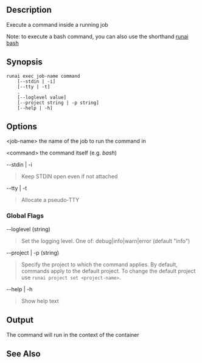 ## Description

Execute a command inside a running job

Note: to execute a bash command, you can also use the shorthand [runai bash](runai-bash.md)

## Synopsis

    runai exec job-name command 
        [--stdin | -i] 
        [--tty | -t]
        .
        [--loglevel value] 
        [--project string | -p string] 
        [--help | -h]



## Options

<job-name\> the name of the job to run the command in

<command\> the command itself (e.g. _bash_)

--stdin | -i

>  Keep STDIN open even if not attached

--tty | -t

>  Allocate a pseudo-TTY

### Global Flags

--loglevel (string)

>  Set the logging level. One of: debug|info|warn|error (default "info")

--project | -p (string)

>  Specify the project to which the command applies. By default, commands apply to the default project. To change the default project use ``runai project set <project-name>``.

--help | -h

>  Show help text

## Output

The command will run in the context of the container

## See Also

